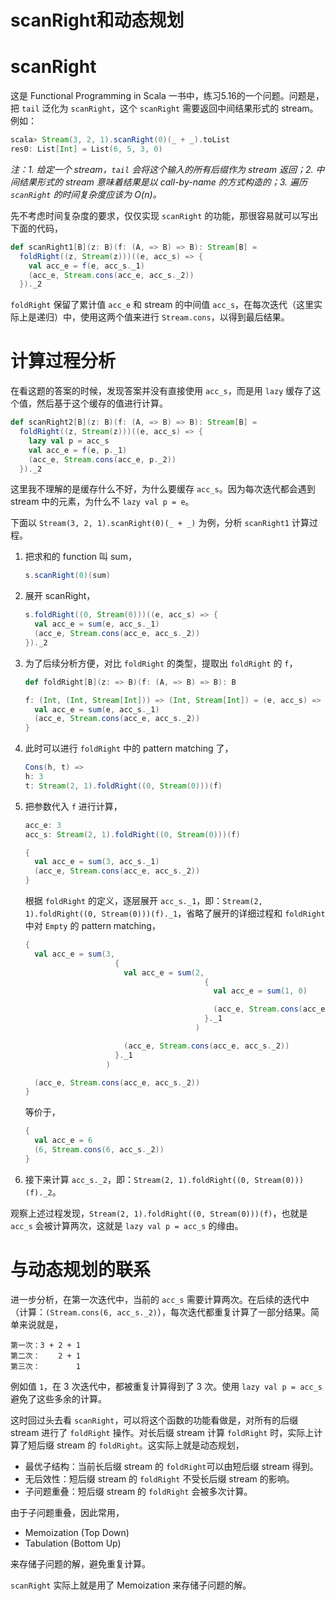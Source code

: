 # scanRight和动态规划

# scanRight

这是 Functional Programming in Scala 一书中，练习5.16的一个问题。问题是，把 `tail` 泛化为 `scanRight`，这个 `scanRight` 需要返回中间结果形式的 stream。例如：

```scala
scala> Stream(3, 2, 1).scanRight(0)(_ + _).toList
res0: List[Int] = List(6, 5, 3, 0)
```

*注：1. 给定一个 stream，`tail` 会将这个输入的所有后缀作为 stream 返回；2. 中间结果形式的 stream 意味着结果是以 call-by-name 的方式构造的；3. 遍历 `scanRight` 的时间复杂度应该为 $O(n)$。*

先不考虑时间复杂度的要求，仅仅实现 `scanRight` 的功能，那很容易就可以写出下面的代码，

```scala
def scanRight1[B](z: B)(f: (A, => B) => B): Stream[B] =
  foldRight((z, Stream(z)))((e, acc_s) => {
    val acc_e = f(e, acc_s._1)
    (acc_e, Stream.cons(acc_e, acc_s._2))
  })._2
```

`foldRight` 保留了累计值 `acc_e` 和 stream 的中间值 `acc_s`，在每次迭代（这里实际上是递归）中，使用这两个值来进行 `Stream.cons`，以得到最后结果。


# 计算过程分析

在看这题的答案的时候，发现答案并没有直接使用 `acc_s`，而是用 `lazy` 缓存了这个值，然后基于这个缓存的值进行计算。

```scala
def scanRight2[B](z: B)(f: (A, => B) => B): Stream[B] =
  foldRight((z, Stream(z)))((e, acc_s) => {
    lazy val p = acc_s
    val acc_e = f(e, p._1)
    (acc_e, Stream.cons(acc_e, p._2))
  })._2
```

这里我不理解的是缓存什么不好，为什么要缓存 `acc_s`。因为每次迭代都会遇到 stream 中的元素，为什么不 `lazy val p = e`。

下面以 `Stream(3, 2, 1).scanRight(0)(_ + _)` 为例，分析 `scanRight1` 计算过程。

1. 把求和的 function 叫 sum，

    ```scala
    s.scanRight(0)(sum)
    ```

2. 展开 scanRight，

    ```scala
    s.foldRight((0, Stream(0)))((e, acc_s) => {
      val acc_e = sum(e, acc_s._1)
      (acc_e, Stream.cons(acc_e, acc_s._2))
    })._2
    ```

3. 为了后续分析方便，对比 `foldRight` 的类型，提取出 `foldRight` 的 `f`，

    ```scala
    def foldRight[B](z: => B)(f: (A, => B) => B): B
    
    f: (Int, (Int, Stream[Int])) => (Int, Stream[Int]) = (e, acc_s) => {
      val acc_e = sum(e, acc_s._1)
      (acc_e, Stream.cons(acc_e, acc_s._2))
    }
    ```

4. 此时可以进行 `foldRight` 中的 pattern matching 了，

    ```scala
    Cons(h, t) =>
    h: 3
    t: Stream(2, 1).foldRight((0, Stream(0)))(f)
    ```

5. 把参数代入 `f` 进行计算，

    ```scala
    acc_e: 3 
    acc_s: Stream(2, 1).foldRight((0, Stream(0)))(f)
    
    {
      val acc_e = sum(3, acc_s._1)
      (acc_e, Stream.cons(acc_e, acc_s._2))
    }
    ```

    根据 `foldRight` 的定义，逐层展开 `acc_s._1`，即：`Stream(2, 1).foldRight((0, Stream(0)))(f)._1`，省略了展开的详细过程和 `foldRight` 中对 `Empty` 的 pattern matching，

    ```scala
    {
      val acc_e = sum(3,
                        {
                          val acc_e = sum(2,
                                            {
                                              val acc_e = sum(1, 0)
    
                                              (acc_e, Stream.cons(acc_e, acc_s._2))
                                            }._1
                                          )
    
                          (acc_e, Stream.cons(acc_e, acc_s._2))
                        }._1
                      )

      (acc_e, Stream.cons(acc_e, acc_s._2))
    }
    ```

    等价于，
    
    ```scala
    {
      val acc_e = 6
      (6, Stream.cons(6, acc_s._2))
    }
    ```

6. 接下来计算 `acc_s._2`，即：`Stream(2, 1).foldRight((0, Stream(0)))(f)._2`。

观察上述过程发现，`Stream(2, 1).foldRight((0, Stream(0)))(f)`，也就是 `acc_s` 会被计算两次，这就是 `lazy val p = acc_s` 的缘由。


# 与动态规划的联系

进一步分析，在第一次迭代中，当前的 `acc_s` 需要计算两次。在后续的迭代中（计算：`(Stream.cons(6, acc_s._2)`），每次迭代都重复计算了一部分结果。简单来说就是，

```
第一次：3 + 2 + 1
第二次：    2 + 1
第三次：        1
```

例如值 `1`，在 3 次迭代中，都被重复计算得到了 3 次。使用 `lazy val p = acc_s` 避免了这些多余的计算。

这时回过头去看 `scanRight`，可以将这个函数的功能看做是，对所有的后缀 stream 进行了 `foldRight` 操作。对长后缀 stream 计算 `foldRight` 时，实际上计算了短后缀 stream 的 `foldRight`。这实际上就是动态规划，

* 最优子结构：当前长后缀 stream 的 `foldRight`可以由短后缀 stream 得到。
* 无后效性：短后缀 stream 的 `foldRight` 不受长后缀 stream 的影响。
* 子问题重叠：短后缀 stream 的 `foldRight` 会被多次计算。

由于子问题重叠，因此常用，

* Memoization (Top Down)
* Tabulation (Bottom Up)

来存储子问题的解，避免重复计算。

`scanRight` 实际上就是用了 Memoization 来存储子问题的解。

